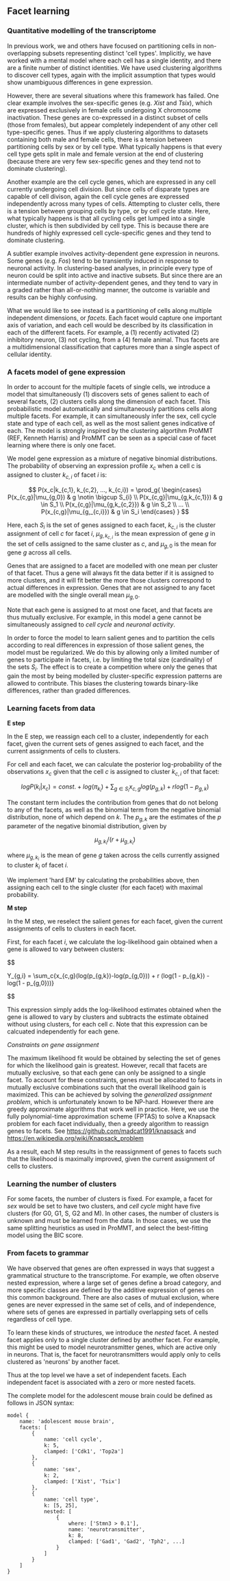 ## Facet learning
### Quantitative modelling of the transcriptome

In previous work, we and others have focused on partitioning cells in non-overlapping subsets representing distinct 'cell types'. Implicitly, we have worked with a mental model where each cell has a single identity, and there are a finite number of distinct identities. We have used clustering algorithms to discover cell types, again with the implicit assumption that types would show unambiguous differences in gene expression.

However, there are several situations where this framework has failed. One clear example involves the sex-specific genes (e.g. *Xist* and *Tsix*), which are expressed exclusively in female cells undergoing X chromosome inactivation. These genes are co-expressed in a distinct subset of cells (those from females), but appear completely independent of any other cell type-specific genes. Thus if we apply clustering algorithms to datasets containing both male and female cells, there is a tension between partitioning cells by sex or by cell type. What typically happens is that every cell type gets split in male and female version at the end of clustering (because there are very few sex-specific genes and they tend not to dominate clustering).

Another example are the cell cycle genes, which are expressed in any cell currently undergoing cell division. But since cells of disparate types are capable of cell divison, again the cell cycle genes are expressed independently across many types of cells. Attempting to cluster cells, there is a tension between grouping cells by type, or by cell cycle state. Here, what typically happens is that all cycling cells get lumped into a single cluster, which is then subdivided by cell type. This is because there are hundreds of highly expressed cell cycle-specific genes and they tend to dominate clustering.

A subtler example involves activity-dependent gene expression in neurons. Some genes (e.g. *Fos*) tend to be transiently induced in response to neuronal activity. In clustering-based analyses, in principle every type of neuron could be split into active and inactive subsets. But since there are an intermediate number of activity-dependent genes, and they tend to vary in a graded rather than all-or-nothing manner, the outcome is variable and results can be highly confusing.

What we would like to see instead is a partitioning of cells along multiple independent dimensions, or *facets*. Each facet would capture one important axis of variation, and each cell would be described by its classification in each of the different facets. For example, a (1) recently activated (2) inhibitory neuron, (3) not cycling, from a (4) female animal. Thus facets are a multidimensional classification that captures more than a single aspect of cellular identity.

### A facets model of gene expression

In order to account for the multiple facets of single cells, we introduce a model that simultaneously (1) discovers sets of genes salient to each of several facets, (2) clusters cells along the dimension of each facet. This probabilistic model automatically and simultaneously partitions cells along multiple facets. For example, it can simultaneously infer the sex, cell cycle state and type of each cell, as well as the most salient genes indicative of each. The model is strongly inspired by the clustering algortihm ProMMT (REF, Kenneth Harris) and ProMMT can be seen as a special case of facet learning where there is only one facet. 

We model gene expression as a mixture of negative binomial distributions. The probability of observing an expression profile $x_c$ when a cell c is assigned to cluster $k_{c,i}$ of facet $i$ is:

$$ P(x_c|k_{c,1}, k_{c,2}, ..., k_{c,i}) = \prod_g{
    \begin{cases}
    P(x_{c,g}|\mu_{g,0}) & g \notin \bigcup S_{i} \\
    P(x_{c,g}|\mu_{g,k_{c,1}}) & g \in S_1 \\
    P(x_{c,g}|\mu_{g,k_{c,2}}) & g \in S_2 \\
    ... \\
    P(x_{c,g}|\mu_{g,_{c,i}}) & g \in S_i
    \end{cases}
} $$

Here, each $S_i$ is the set of genes assigned to each facet, $k_{c,i}$ is the cluster assignment of cell $c$ for facet $i$, $\mu_{g,k_{c,i}}$ is the mean expression of gene $g$ in the set of cells assigned to the same cluster as $c$, and $\mu_{g,0}$ is the mean for gene $g$ across all cells.

Genes that are assigned to a facet are modelled with one mean per cluster of that facet. Thus a gene will always fit the data better if it is assigned to more clusters, and it will fit better the more those clusters correspond to actual differences in expression. Genes that are not assigned to any facet are modelled with the single overall mean $\mu_{g,0}$. 

Note that each gene is assigned to at most one facet, and that facets are thus mutually exclusive. For example, in this model a gene cannot be simultaneously assigned to *cell cycle* and *neuronal activity*. 

In order to force the model to learn salient genes and to partition the cells according to real differences in expression of those salient genes, the model must be regularized. We do this by allowing only a limited number of genes to participate in facets, i.e. by limiting the total size (cardinality) of the sets $S_i$. The effect is to create a competition where only the genes that gain the most by being modelled by cluster-specific expression patterns are allowed to contribute. This biases the clustering towards binary-like differences, rather than graded differences.


### Learning facets from data

**E step**

In the E step, we reassign each cell to a cluster, independently for each facet, given the current sets of genes assigned to each facet, and the current assignments of cells to clusters.

For cell and each facet, we can calculate the posterior log-probability of the observations $x_c$ given that the cell $c$ is assigned to cluster $k_{c,i}$ of that facet:

$$ log P(k_{i}|x_c) = const. + log(\pi_{k_i}) + \sum_{g \in S_i} x_{c,g} log(p_{g,k}) + r log(1 - p_{g,k})$$

The constant term includes the contribution from genes that do not belong to any of the facets, as well as the binomial term from the negative binomial distribution, none of which depend on $k$. The $p_{g,k}$ are the estimates of the $p$ parameter of the negative binomial distribution, given by 

$$ \mu_{g,k_i}/(r + \mu_{g,k_i}) $$

where $\mu_{g,k_i}$ is the mean of gene $g$ taken across the cells currently assigned to cluster $k_i$ of facet $i$.

We implement 'hard EM' by calculating the probabilities above, then assigning each cell to the single cluster (for each facet) with maximal probability.

**M step**

In the M step, we reselect the salient genes for each facet, given the current assignments of cells to clusters in each facet.

First, for each facet $i$, we calculate the log-likelihood gain obtained when a gene is allowed to vary between clusters:

$$

Y_{g,i} = \sum_c{x_{c,g}(log(p_{g,k})-log(p_{g,0})) + r (log(1 - p_{g,k}) - log(1 - p_{g,0}))}

$$

This expression simply adds the log-likelihood estimates obtained when the gene is allowed to vary by clusters and subtracts the estimate obtained without using clusters, for each cell $c$. Note that this expression can be calcuated independently for each gene. 

*Constraints on gene assignment*

The maximum likelihood fit would be obtained by selecting the set of genes for which the likelihood gain is greatest. However, recall that facets are mutually exclusive, so that each gene can only be assigned to a single facet. To account for these constraints, genes must be allocated to facets in mutually exclusive combinations such that the overall likelihood gain is maximized. This can be achieved by solving the *generalized assignment problem*, which is unfortunately known to be NP-hard. However there are greedy approximate algorithms that work well in practice. Here, we use the fully polynomial-time approximation scheme (FPTAS) to solve a Knapsack problem for each facet individually, then a greedy algorithm to reassign genes to facets. See https://github.com/madcat1991/knapsack and https://en.wikipedia.org/wiki/Knapsack_problem

As a result, each M step results in the reassignment of genes to facets such that the likelihood is maximally improved, given the current assignment of cells to clusters.

### Learning the number of clusters

For some facets, the number of clusters is fixed. For example, a facet for *sex* would be set to have two clusters, and *cell cycle* might have five clusters (for G0, G1, S, G2 and M). In other cases, the number of clusters is unknown and must be learned from the data. In those cases, we use the same splitting heuristics as used in ProMMT, and select the best-fitting model using the BIC score.

### From facets to grammar

We have observed that genes are often expressed in ways that suggest a grammatical structure to the transcriptome. For example, we often observe nested expression, where a large set of genes define a broad category, and more specific classes are defined by the additive expression of genes on this common background. There are also cases of mutual exclusion, where genes are never expressed in the same set of cells, and of independence, where sets of genes are expressed in partially overlapping sets of cells regardless of cell type. 

To learn these kinds of structures, we introduce the *nested* facet. A nested facet applies only to a single cluster defined by another facet. For example, this might be used to model neurotransmitter genes, which are active only in neurons. That is, the facet for neurotransmitters would apply only to cells clustered as 'neurons' by another facet.

Thus at the top level we have a set of independent facets. Each independent facet is associated with a zero or more nested facets. 

The complete model for the adolescent mouse brain could be defined as follows in JSON syntax:

```
model {
    name: 'adolescent mouse brain',
    facets: [
        { 
            name: 'cell cycle',
            k: 5,
            clamped: ['Cdk1', 'Top2a']
        },
        {
            name: 'sex',
            k: 2,
            clamped: ['Xist', 'Tsix']
        },
        {
            name: 'cell type',
            k: [5, 25],
            nested: [
                {
                    where: ['Stmn3 > 0.1'],
                    name: 'neurotransmitter',
                    k: 8,
                    clamped: ['Gad1', 'Gad2', 'Tph2', ...]
                }
            ]
        }
    ]
}
```